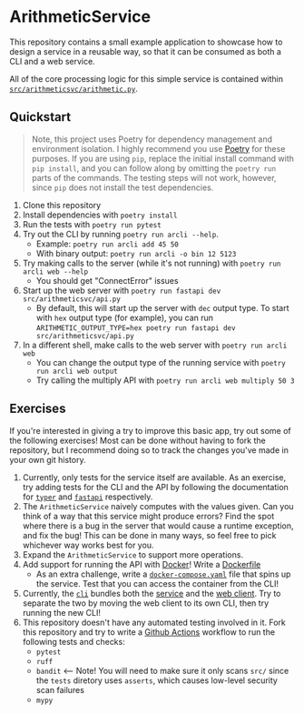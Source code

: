 # ArithmeticService

This repository contains a small example application to showcase how to design a service in a reusable way, so that it can be consumed as both a CLI and a web service.

All of the core processing logic for this simple service is contained within [`src/arithmeticsvc/arithmetic.py`](./src/arithmeticsvc/arithmetic.py).

## Quickstart

> Note, this project uses Poetry for dependency management and environment isolation. I highly recommend you use [Poetry](https://python-poetry.org/) for these purposes. If you are using `pip`, replace the initial install command with `pip install`, and you can follow along by omitting the `poetry run` parts of the commands. The testing steps will not work, however, since `pip` does not install the test dependencies.

1. Clone this repository
1. Install dependencies with `poetry install`
1. Run the tests with `poetry run pytest`
1. Try out the CLI by running `poetry run arcli --help`.
   - Example: `poetry run arcli add 45 50`
   - With binary output: `poetry run arcli -o bin 12 5123`
1. Try making calls to the server (while it's not running) with `poetry run arcli web --help`
   - You should get "ConnectError" issues
1. Start up the web server with `poetry run fastapi dev src/arithmeticsvc/api.py`
   - By default, this will start up the server with `dec` output type. To start with `hex` output type (for example), you can run `ARITHMETIC_OUTPUT_TYPE=hex poetry run fastapi dev src/arithmeticsvc/api.py`
1. In a different shell, make calls to the web server with `poetry run arcli web`
   - You can change the output type of the running service with `poetry run arcli web output`
   - Try calling the multiply API with `poetry run arcli web multiply 50 3`

## Exercises

If you're interested in giving a try to improve this basic app, try out some of the following exercises! Most can be done without having to fork the repository, but I recommend doing so to track the changes you've made in your own git history.

1. Currently, only tests for the service itself are available. As an exercise, try adding tests for the CLI and the API by following the documentation for [`typer`](https://typer.tiangolo.com/tutorial/testing/) and [`fastapi`](https://fastapi.tiangolo.com/tutorial/testing/) respectively.
1. The `ArithmeticService` naively computes with the values given. Can you think of a way that this service might produce errors? Find the spot where there is a bug in the server that would cause a runtime exception, and fix the bug! This can be done in many ways, so feel free to pick whichever way works best for you.
1. Expand the `ArithmeticService` to support more operations.
1. Add support for running the API with [Docker](https://docs.docker.com/guides/docker-overview/)! Write a [Dockerfile](https://docs.docker.com/reference/dockerfile/)
   - As an extra challenge, write a [`docker-compose.yaml`](https://docs.docker.com/compose/compose-file/) file that spins up the service. Test that you can access the container from the CLI!
1. Currently, the [`cli`](./src/arithmeticsvc/cli.py) bundles both the [service](./src/arithmeticsvc/arithmetic.py) and the [web client](./src/arithmeticsvc/client.py). Try to separate the two by moving the web client to its own CLI, then try running the new CLI!
1. This repository doesn't have any automated testing involved in it. Fork this repository and try to write a [Github Actions](https://github.com/features/actions) workflow to run the following tests and checks:
   - `pytest`
   - `ruff`
   - `bandit` <-- Note! You will need to make sure it only scans `src/` since the `tests` diretory uses `asserts`, which causes low-level security scan failures
   - `mypy`

